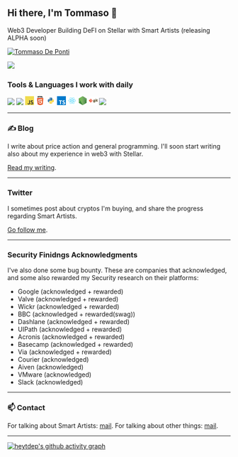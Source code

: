 ## Hi there, I'm Tommaso 👋

Web3 Developer Building DeFI on Stellar with Smart Artists (releasing ALPHA soon)

<a href="#heytdep-title">
  <img src="https://github-readme-stats.vercel.app/api?username=heytdep&show_icons=true&theme=react&count_private=true&include_all_commits=true" alt="Tommaso De Ponti" />
</a>

![](https://visitor-badge.glitch.me/badge?page_id=heytdep.heytdep)

### Tools & Languages I work with daily

<code><img width="20" src="https://logowik.com/content/uploads/images/t_stellar-xlm9125.jpg"></code>
<code><img width="20" src="https://user-images.githubusercontent.com/70587974/147472766-efb32446-a12e-4250-a71e-629ec3985aa5.png"></code>
<code><img height="20" src="https://raw.githubusercontent.com/github/explore/80688e429a7d4ef2fca1e82350fe8e3517d3494d/topics/javascript/javascript.png"></code>
<code><img height="20" src="https://raw.githubusercontent.com/github/explore/80688e429a7d4ef2fca1e82350fe8e3517d3494d/topics/html/html.png"></code>
<code><img height="20" src="https://raw.githubusercontent.com/github/explore/80688e429a7d4ef2fca1e82350fe8e3517d3494d/topics/python/python.png"></code>
<code><img height="20" src="https://raw.githubusercontent.com/github/explore/80688e429a7d4ef2fca1e82350fe8e3517d3494d/topics/typescript/typescript.png"></code>
<code><img height="20" src="https://raw.githubusercontent.com/github/explore/80688e429a7d4ef2fca1e82350fe8e3517d3494d/topics/react/react.png"></code>
<code><img height="20" src="https://raw.githubusercontent.com/github/explore/80688e429a7d4ef2fca1e82350fe8e3517d3494d/topics/nodejs/nodejs.png"></code>
<code><img height="20" src="https://raw.githubusercontent.com/github/explore/80688e429a7d4ef2fca1e82350fe8e3517d3494d/topics/git/git.png"></code>
<code><img width="20" src="https://www.cloudflare.com/resources/images/slt3lc6tev37/CHOl0sUhrumCxOXfRotGt/9bf83d4ca877bb8f0f917c8d379a84ce/cloudflare-icon-color_3x.png"></code>

<hr/>

### ✍️  Blog

I write about price action and general programming. I'll soon start writing also about my experience in web3 with Stellar.

[Read my writing](https://tdep.medium.com).

<hr/>

### Twitter

I sometimes post about cryptos I'm buying, and share the progress regarding Smart Artists.

[Go follow me](https://twitter.com/heytdep).

<hr/>

### Security Finidngs Acknowledgments

I've also done some bug bounty. These are companies that acknowledged, and some also rewarded my Security research on their platforms:

- Google (acknowledged + rewarded)
- Valve (acknowledged + rewarded)
- Wickr (acknowledged + rewarded)
- BBC (acknowledged + rewarded(swag))
- Dashlane (acknowledged + rewarded)
- UIPath (acknowledged + rewarded)
- Acronis (acknowledged + rewarded)
- Basecamp (acknowledged + rewarded)
- Via (acknowledged + rewarded)
- Courier (acknowledged)
- Aiven (acknowledged)
- VMware (acknowledged)
- Slack (acknowledged)

<hr/>

### 📫 Contact

For talking about Smart Artists: [mail](mailto:tommy@smartartists.art).
For talking about other things: [mail](mailto:tommasodeponti@zohomail.eu).

<hr/>

[![heytdep's github activity graph](https://activity-graph.herokuapp.com/graph?username=heytdep&theme=react-dark)](https://github.com/heytdep)
